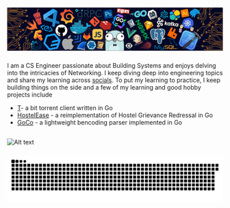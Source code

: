 ![alt README header](https://github.com/adityjoshi/adityjoshi/blob/main/header.png)

###

I am a CS Engineer passionate about Building Systems and enjoys delving into the intricacies of Networking. I keep diving deep into engineering topics and share my learning across [socials](https://www.linkedin.com/in/adityjoshi/). To put my learning to practice, I keep building things on the side and a few of my learning and  good hobby projects include

-   [T](https://github.com/adityjoshi/t)- a bit torrent client written in Go
-   [HostelEase](https://github.com/adityjoshi/back-go) - a reimplementation of Hostel Grievance Redressal in Go
-   [GoCo](https://github.com/adityjoshi/goco) - a lightweight bencoding parser implemented in Go



###

<h2 align="left"></h2>

###

<p align="left"></p>


<!--- ### 
 [![spotify-github-profile](https://spotify-github-profile.kittinanx.com/api/view?uid=31cipawfqm2df6cuvrlyobxuoh3a&cover_image=true&theme=novatorem&show_offline=false&background_color=121212&interchange=true&bar_color=53b14f&bar_color_cover=false)](https://spotify-github-profile.kittinanx.com/api/view?uid=31cipawfqm2df6cuvrlyobxuoh3a&redirect=true)
### -->

###
![Alt text](https://spotify-recently-played-readme.vercel.app/api?user=31cipawfqm2df6cuvrlyobxuoh3a&width=1000)
###

<img src="https://raw.githubusercontent.com/adityjoshi/adityjoshi/output/snake.svg" alt="Snake animation" />





